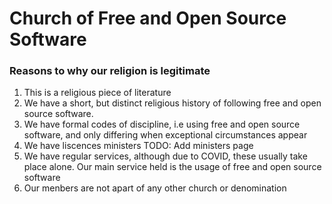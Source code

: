 # Church of Free and Open Source Software
### Reasons to why our religion is legitimate
1. This is a religious piece of literature
1. We have a short, but distinct religious history of following free and open source software.
1. We have formal codes of discipline, i.e using free and open source software, and only differing when exceptional circumstances appear
1. We have liscences ministers TODO: Add ministers page
1. We have regular services, although due to COVID, these usually take place alone. Our main service held is the usage of free and open source software
1. Our menbers are not apart of any other church or denomination
